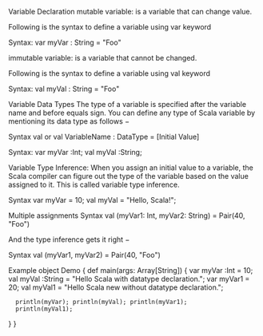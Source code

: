 Variable Declaration
mutable variable: is a variable that can change value.

Following is the syntax to define a variable using var keyword

Syntax:
var myVar : String = "Foo"

immutable variable: is a variable that cannot be changed.

Following is the syntax to define a variable using val keyword

Syntax:
val myVal : String = "Foo"

Variable Data Types
The type of a variable is specified after the variable name and before equals sign. You can define any type of Scala variable by mentioning its data type as follows −

Syntax
val or val VariableName : DataType = [Initial Value]

Syntax:
var myVar :Int;
val myVal :String;

Variable Type Inference:
When you assign an initial value to a variable, the Scala compiler can figure out the type of the variable based on the value assigned to it. This is called variable type inference. 

Syntax
var myVar = 10;
val myVal = "Hello, Scala!";

Multiple assignments
Syntax
val (myVar1: Int, myVar2: String) = Pair(40, "Foo")

And the type inference gets it right −

Syntax
val (myVar1, myVar2) = Pair(40, "Foo")

Example
object Demo {
   def main(args: Array[String]) {
      var myVar :Int = 10;
      val myVal :String = "Hello Scala with datatype declaration.";
      var myVar1 = 20;
      val myVal1 = "Hello Scala new without datatype declaration.";
      
      println(myVar); println(myVal); println(myVar1); 
      println(myVal1);
   }
}